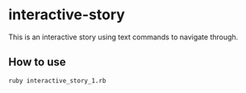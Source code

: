 # interactive-story

This is an interactive story using text commands to navigate through.

## How to use ##

```shell
ruby interactive_story_1.rb
```
